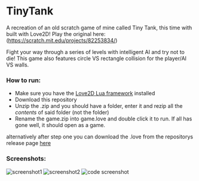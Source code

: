 # TinyTank
A recreation of an old scratch game of mine called Tiny Tank, this time with built with Love2D! Play the original here: (https://scratch.mit.edu/projects/82253834/)

Fight your way through a series of levels with intelligent AI and try not to die!
This game also features circle VS rectangle collision for the player/AI VS walls.

### How to run:
- Make sure you have the [Love2D Lua framework](https://love2d.org/) installed
- Download this repository
- Unzip the .zip and you should have a folder, enter it and rezip all the *contents* of said folder (not the folder)
- Rename the game.zip into game.love and double click it to run. If all has gone well, it should open as a game.

alternatively after step one you can download the .love from the repositorys release page [here](https://github.com/Dot32IsCool/TinyTank-Love2D-Game/releases)

### Screenshots:
![screenshot1](https://cdn.discordapp.com/attachments/577832597686583310/796681666981658624/Screen_Shot_2021-01-07_at_6.00.19_pm.png)
![screenshot2](https://cdn.discordapp.com/attachments/577832597686583310/796682219325358100/Screen_Shot_2021-01-07_at_6.10.31_pm.png)
![code screenshot](https://cdn.discordapp.com/attachments/577832597686583310/798381114862338058/Screen_Shot_2021-01-12_at_10.41.11_am.png)
